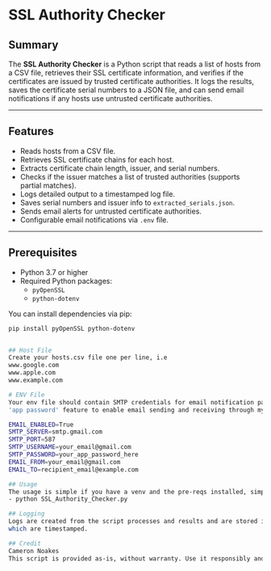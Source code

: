 # SSL Authority Checker

## Summary

The **SSL Authority Checker** is a Python script that reads a list of hosts from a CSV file, retrieves their SSL certificate information, and verifies if the certificates are issued by trusted certificate authorities. It logs the results, saves the certificate serial numbers to a JSON file, and can send email notifications if any hosts use untrusted certificate authorities.

---

## Features

- Reads hosts from a CSV file.
- Retrieves SSL certificate chains for each host.
- Extracts certificate chain length, issuer, and serial numbers.
- Checks if the issuer matches a list of trusted authorities (supports partial matches).
- Logs detailed output to a timestamped log file.
- Saves serial numbers and issuer info to `extracted_serials.json`.
- Sends email alerts for untrusted certificate authorities.
- Configurable email notifications via `.env` file.

---

## Prerequisites

- Python 3.7 or higher
- Required Python packages:
  - `pyOpenSSL`
  - `python-dotenv`
  
You can install dependencies via pip:

```bash
pip install pyOpenSSL python-dotenv


## Host File
Create your hosts.csv file one per line, i.e
www.google.com
www.apple.com
www.example.com

# ENV File
Your env file should contain SMTP credentials for email notification pager usage, this is using the 
'app password' feature to enable email sending and receiving through my script.

EMAIL_ENABLED=True
SMTP_SERVER=smtp.gmail.com
SMTP_PORT=587
SMTP_USERNAME=your_email@gmail.com
SMTP_PASSWORD=your_app_password_here
EMAIL_FROM=your_email@gmail.com
EMAIL_TO=recipient_email@example.com

## Usage
The usage is simple if you have a venv and the pre-reqs installed, simply run:
- python SSL_Authority_Checker.py

## Logging
Logs are created from the script processes and results and are stored in SSL_result_YYYYMMDD_HHMMSS.log
which are timestamped.

## Credit
Cameron Noakes
This script is provided as-is, without warranty. Use it responsibly and at your own risk. Not liable for any actions taken.
